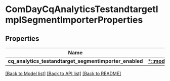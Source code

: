 # ComDayCqAnalyticsTestandtargetImplSegmentImporterProperties

## Properties
Name | Type | Description | Notes
------------ | ------------- | ------------- | -------------
**cq_analytics_testandtarget_segmentimporter_enabled** | [***::models::ConfigNodePropertyBoolean**](configNodePropertyBoolean.md) |  | [optional] 

[[Back to Model list]](../README.md#documentation-for-models) [[Back to API list]](../README.md#documentation-for-api-endpoints) [[Back to README]](../README.md)



